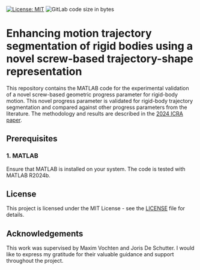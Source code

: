 [![License: MIT](https://img.shields.io/badge/License-MIT-blue.svg)](https://opensource.org/licenses/MIT)
![GitLab code size in bytes](https://img.shields.io/badge/code%20size-5.4MB-yellow)

# Enhancing motion trajectory segmentation of rigid bodies using a novel screw-based trajectory-shape representation
This repository contains the MATLAB code for the experimental validation of a novel screw-based geometric progress parameter for rigid-body motion.
This novel progress parameter is validated for rigid-body trajectory segmentation and compared against other progress parameters from the literature. 
The methodology and results are described in the [2024 ICRA paper](https://ieeexplore.ieee.org/abstract/document/10610030?casa_token=402S-PDRum0AAAAA:WnC_bZHqM6mrwBatkw2L9rHE6gbiWwpgqDWSPBW8eAjjl6eOhfmxCaU0ixssQJnlU8IIMh6NtEw).

## Prerequisites

### 1. MATLAB
Ensure that MATLAB is installed on your system. The code is tested with MATLAB R2024b.

## License

This project is licensed under the MIT License - see the [LICENSE](LICENSE) file for details.

## Acknowledgements
This work was supervised by Maxim Vochten and Joris De Schutter. I would like to express my gratitude for their valuable guidance and support throughout the project.



